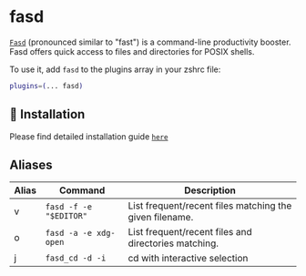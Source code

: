 # fasd

[`Fasd`](HTTPS://github.com/clvv/fasd) (pronounced similar to "fast") is a
command-line productivity booster. Fasd offers quick access to files and
directories for POSIX shells.

To use it, add `fasd` to the plugins array in your zshrc file:

```zsh
plugins=(... fasd)
```

## 🚀 Installation

Please find detailed installation guide
[`here`](HTTPS://github.com/whjvenyl/fasd#install)

## Aliases

| Alias | Command                | Description                                             |
| ----- | ---------------------- | ------------------------------------------------------- |
| v     | `fasd -f -e "$EDITOR"` | List frequent/recent files matching the given filename. |
| o     | `fasd -a -e xdg-open`  | List frequent/recent files and directories matching.    |
| j     | `fasd_cd -d -i`        | cd with interactive selection                           |
